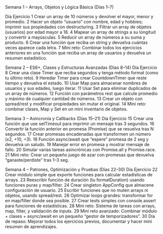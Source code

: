 Semana 1 – Arrays, Objetos y Lógica Básica (Días 1–7)

Día	Ejercicio
1	Crear un array de 10 números y devolver el mayor, menor y promedio.
2	Hacer un objeto “usuario” con nombre, edad y hobbies; imprimir sus propiedades con destructuring.
3	Filtrar un array de objetos (usuarios) por edad mayor a 18.
4	Mapear un array de strings a su longitud y convertir a mayúsculas.
5	Reducir un array de números a su suma y producto.
6	Crear una función que reciba un string y devuelva cuántas veces aparece cada letra.
7	Mini reto: Combinar todos los ejercicios anteriores en una función que reciba un array de usuarios y devuelva un resumen estadístico.

Semana 2 – ES6+, Clases y Estructuras Avanzadas (Días 8–14)
Día	Ejercicio
8	Crear una clase Timer que reciba segundos y tenga método format (como tu último reto).
9	Heredar Timer para crear CountdownTimer que reste tiempo y devuelva el estado.
10	Usar Map para almacenar nombres de usuarios y sus edades, luego iterar.
11	Usar Set para eliminar duplicados de un array de números.
12	Función con parámetros rest que calcule promedio y máximo de cualquier cantidad de números.
13	Crear un objeto con spread/rest y modificar propiedades sin mutar el original.
14	Mini reto: combinar clases, Map y Set en un mini inventario de objetos.

Semana 3 – Asincronía y Callbacks (Días 15–21)
Día	Ejercicio
15	Crear una función que use setTimeout para imprimir un mensaje tras 3 segundos.
16	Convertir la función anterior en promesa (Promise) que se resuelva tras N segundos.
17	Crear promesas encadenadas que transformen un número (x2, +10, ÷3).
18	Función async/await que “espere” promesa de 2 seg y devuelva un saludo.
19	Manejar error en promesa y mostrar mensaje de fallo.
20	Simular varias tareas asincrónicas con Promise.all y Promise.race.
21	Mini reto: Crear un pequeño juego de azar con promesas que devuelva “ganaste/perdiste” tras 1–3 seg.

Semana 4 – Patrones, Optimización y Pruebas (Días 22–30)
Día	Ejercicio
22	Crear módulo simple que exporte funciones para calcular estadísticas de arrays.
23	Reescribir función de duración (tu formatDuration) usando funciones puras y map/filter.
24	Crear singleton AppConfig que almacene configuración de usuario.
25	Escribir funciones que no muten arrays ni objetos, usando spread/rest.
26	Optimizar loops grandes: transformar for en map/filter donde sea posible.
27	Crear tests simples con console.assert para funciones de estadísticas.
28	Mini reto: Sistema de tareas con arrays, map, filter, y validación de inputs.
29	Mini reto avanzado: Combinar módulo + clases + async/await en un pequeño “gestor de temporizadores”.
30	Día de repaso: Mejorar todos los ejercicios previos, documentar y hacer mini resumen de aprendizajes.

